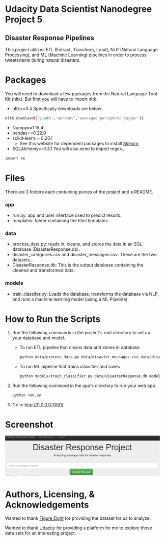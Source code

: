 
# Udacity Data Scientist Nanodegree Project 5

## Disaster Response Pipelines

This project utilizes ETL (Extract, Transform, Load), NLP (Natural Language Processing), and ML (Machine Learning) pipelines in order to process tweets/texts during natural disasters.

# Packages

You will need to download a few packages from the Natural Language Tool Kit (nltk). But first you will have to import nltk.
* nltk==3.4
Specifically downloads are below:

```bash
nltk.download(['punkt','wordnet','averaged_perceptron_tagger'])
```
* Numpy==1.15.4
* pandas==0.22.0
* scikit-learn==0.20.1
    * See this website for dependent packages to install [Sklearn](https://github.com/scikit-learn/scikit-learn/blob/master/README.rst#user-installation)
* SQLAlchemy==1.3.1
You will also need to import regex...
```bash
import re
```

# Files

There are 3 folders each containing pieces of the project and a README.

### app

- run.py: app and user interface used to predict results.
- templates: folder containing the html templates

### data

- process_data.py: reads in, cleans, and stores the data in an SQL database (DisasterResponse.db).
- disaster_categories.csv and disaster_messages.csv: These are the two datasets...
- DisasterResponse.db: This is the output database containing the cleaned and transformed data.

### models

- train_classifer.py: Loads the database, transforms the database via NLP, and runs a machine learning model (using a ML Pipeline).

# How to Run the Scripts

1. Run the following commands in the project's root directory to set up your database and model.

    - To run ETL pipeline that cleans data and stores in database
        ```bash
        python data/process_data.py data/disaster_messages.csv data/disaster_categories.csv data/DisasterResponse.db
        ```
    - To run ML pipeline that trains classifier and saves
        ```bash
        python models/train_classifier.py data/DisasterResponse.db models/classifier.pkl
        ```

2. Run the following command in the app's directory to run your web app.
    ```bash
    python run.py
    ```

3. Go to http://0.0.0.0:3001/

# Screenshot

![](https://github.com/beary368/Udacity_Project_5/blob/master/Screenshot.png)

# Authors, Licensing, & Acknowledgements

Wanted to thank [Figure Eight](https://visit.figure-eight.com/better-machine-learning-models.html?source=Paid&medium=GoogleAd&campaign=Branded&content=Demo&term=figure8&matchtype=e&gclid=CjwKCAjwsIbpBRBNEiwAZF8-zx8Jn49P6at_Gl4j9-4wgtRtHnYfJ_uLJQfP6YxjhsYXOqn3U9J2kBoCjI0QAvD_BwE) for providing the dataset for us to analyze.

Wanted to thank [Udacity](https://www.udacity.com/) for providing a platform for me to explore these data sets for an interesting project.
